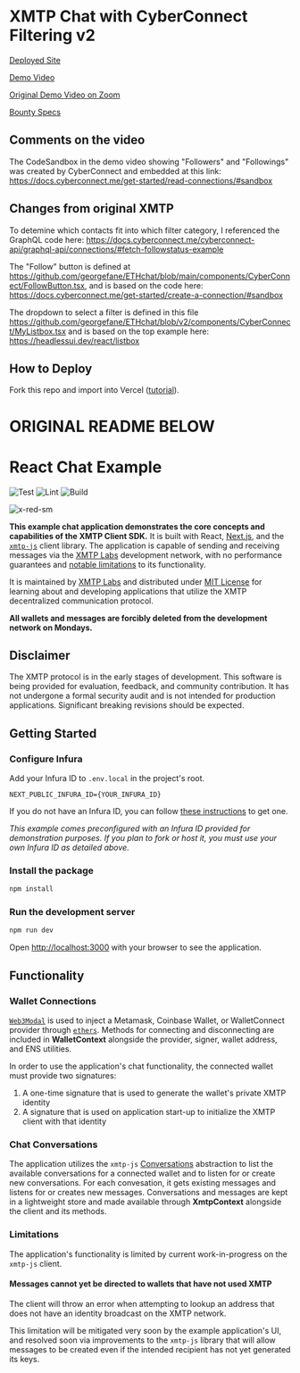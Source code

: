 # XMTP Chat with CyberConnect Filtering v2

[Deployed Site](https://eth-chat-git-v2-georgefane.vercel.app/)

[Demo Video](https://youtu.be/ns02CxG63YU)

[Original Demo Video on Zoom](https://umich.zoom.us/rec/play/9jaj0XmdeVQ88MuN63Re_9-XwOaB5xDX0jvfVr-OT5EKunezizX7PAV71oEtZ84OV1k59lXc3WLH-KtZ.GZwEHF240FAqzQdj)

[Bounty Specs](https://gitcoin.co/issue/xmtp-labs/ethshanghai-2022/1/100028887)

## Comments on the video

The CodeSandbox in the demo video showing "Followers" and "Followings" was created by CyberConnect and embedded at this link: https://docs.cyberconnect.me/get-started/read-connections/#sandbox

## Changes from original XMTP

To detemine which contacts fit into which filter category, I referenced the GraphQL code here: https://docs.cyberconnect.me/cyberconnect-api/graphql-api/connections/#fetch-followstatus-example

The "Follow" button is defined at https://github.com/georgefane/ETHchat/blob/main/components/CyberConnect/FollowButton.tsx, and is based on the code here: https://docs.cyberconnect.me/get-started/create-a-connection/#sandbox

The dropdown to select a filter is defined in this file https://github.com/georgefane/ETHchat/blob/v2/components/CyberConnect/MyListbox.tsx and is based on the top example here: https://headlessui.dev/react/listbox

## How to Deploy

Fork this repo and import into Vercel ([tutorial](https://vercel.com/guides/deploying-nextjs-with-vercel#vercel-for-git)).

# ORIGINAL README BELOW

# React Chat Example

![Test](https://github.com/xmtp/example-chat-react/actions/workflows/test.yml/badge.svg)
![Lint](https://github.com/xmtp/example-chat-react/actions/workflows/lint.yml/badge.svg)
![Build](https://github.com/xmtp/example-chat-react/actions/workflows/build.yml/badge.svg)

![x-red-sm](https://user-images.githubusercontent.com/510695/163488403-1fb37e86-c673-4b48-954e-8460ae4d4b05.png)

**This example chat application demonstrates the core concepts and capabilities of the XMTP Client SDK.** It is built with React, [Next.js](https://nextjs.org/), and the [`xmtp-js`](https://github.com/xmtp/xmtp-js) client library. The application is capable of sending and receiving messages via the [XMTP Labs](https://xmtp.com) development network, with no performance guarantees and [notable limitations](#limitations) to its functionality.

It is maintained by [XMTP Labs](https://xmtp.com) and distributed under [MIT License](./LICENSE) for learning about and developing applications that utilize the XMTP decentralized communication protocol.

**All wallets and messages are forcibly deleted from the development network on Mondays.**

## Disclaimer

The XMTP protocol is in the early stages of development. This software is being provided for evaluation, feedback, and community contribution. It has not undergone a formal security audit and is not intended for production applications. Significant breaking revisions should be expected.

## Getting Started

### Configure Infura

Add your Infura ID to `.env.local` in the project's root.

```
NEXT_PUBLIC_INFURA_ID={YOUR_INFURA_ID}
```

If you do not have an Infura ID, you can follow [these instructions](https://blog.infura.io/getting-started-with-infura-28e41844cc89/) to get one.

_This example comes preconfigured with an Infura ID provided for demonstration purposes. If you plan to fork or host it, you must use your own Infura ID as detailed above._

### Install the package

```bash
npm install
```

### Run the development server

```bash
npm run dev
```

Open [http://localhost:3000](http://localhost:3000) with your browser to see the application.

## Functionality

### Wallet Connections

[`Web3Modal`](https://github.com/Web3Modal/web3modal) is used to inject a Metamask, Coinbase Wallet, or WalletConnect provider through [`ethers`](https://docs.ethers.io/v5/). Methods for connecting and disconnecting are included in **WalletContext** alongside the provider, signer, wallet address, and ENS utilities.

In order to use the application's chat functionality, the connected wallet must provide two signatures:

1. A one-time signature that is used to generate the wallet's private XMTP identity
2. A signature that is used on application start-up to initialize the XMTP client with that identity

### Chat Conversations

The application utilizes the `xmtp-js` [Conversations](https://github.com/xmtp/xmtp-js#conversations) abstraction to list the available conversations for a connected wallet and to listen for or create new conversations. For each convesation, it gets existing messages and listens for or creates new messages. Conversations and messages are kept in a lightweight store and made available through **XmtpContext** alongside the client and its methods.

### Limitations

The application's functionality is limited by current work-in-progress on the `xmtp-js` client.

#### Messages cannot yet be directed to wallets that have not used XMTP

The client will throw an error when attempting to lookup an address that does not have an identity broadcast on the XMTP network.

This limitation will be mitigated very soon by the example application's UI, and resolved soon via improvements to the `xmtp-js` library that will allow messages to be created even if the intended recipient has not yet generated its keys.
